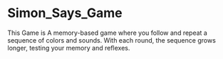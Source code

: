 # Simon_Says_Game
This Game is A memory-based game where you follow and repeat a sequence of colors and sounds. With each round, the sequence grows longer, testing your memory and reflexes.
